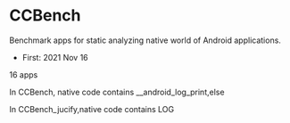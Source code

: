 # CCBench
  
  
Benchmark apps for static analyzing native world of Android applications.

+ First: 2021 Nov 16 

16 apps 

In CCBench, native code contains __android_log_print,else

In CCBench_jucify,native code contains LOG
